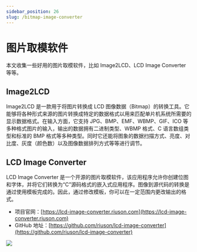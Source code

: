 ```yaml
---
sidebar_position: 26
slug: /bitmap-image-converter
---
```


# 图片取模软件



本文收集一些好用的图片取模软件，比如 Image2LCD、LCD Image Converter 等等。



## Image2LCD

Image2LCD 是一款用于将图片转换成 LCD 图像数据（Bitmap）的转换工具。它能够将各种形式来源的图片转换成特定的数据格式以用来匹配单片机系统所需要的显示数据格式。在输入方面，它支持 JPG、BMP、EMF、WBMP、GIF、ICO 等多种格式图片的输入，输出的数据拥有二进制类型、WBMP 格式、C 语言数组类型和标准的 BMP 格式等多种类型。同时它还能将图象的数据扫描方式、亮度、对比度、灰度（颜色数）以及图像数据排列方式等等进行调节。



## LCD Image Converter

LCD Image Converter 是一个开源的图片取模软件，该应用程序允许你创建位图和字体，并将它们转换为“C”源码格式的嵌入式应用程序。图像到源代码的转换是通过使用模板完成的。因此，通过修改模板，你可以在一定范围内更改输出的格式。

- 项目官网：[https://lcd-image-converter.riuson.com](https://lcd-image-converter.riuson.com)
- GitHub 地址：[https://github.com/riuson/lcd-image-converter](https://github.com/riuson/lcd-image-converter)

![](https://static.getiot.tech/lcd-image-converter.png#center)